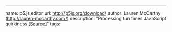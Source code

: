 ---
name: p5.js editor
url: http://p5js.org/download/
author: Lauren McCarthy (http://lauren-mccarthy.com/)
description: "Processing fun times JavaScript quirkiness [[Source]](https://github.com/processing/p5.js-editor)"
tags: